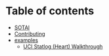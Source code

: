 # Table of contents

* [SOTAI](README.md)
* [Contributing](CONTRIBUTING.md)
* [examples](examples/README.md)
  * [UCI Statlog (Heart) Walkthrough](examples/uci-statlog-heart-walkthrough.md)
